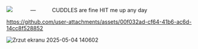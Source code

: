

<img src="https://komarev.com/ghpvc/?username=peruere&color=808080&style=flat-square&label=gotham&base=13693"> ⠀ ⠀ ⠀ —⠀ ⠀ ⠀ CUDDLES are fine HIT me up any day⠀ ⠀ ⠀<br>
 <p align="center"> 

https://github.com/user-attachments/assets/00f032ad-cf64-41b6-ac6d-14cc8f528852

![Zrzut ekranu 2025-05-04 140602](https://github.com/user-attachments/assets/dd9659d6-8150-4cdc-8982-c6c8a90e96c7)
